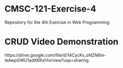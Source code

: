 # CMSC-121-Exercise-4
Repository for the 4th Exercise in Web Programming

<h1>CRUD Video Demonstration</h1>
https://drive.google.com/file/d/14CycKv_oNZN6m-IeAwpGWU1adX6Rxh1v/view?usp=sharing
